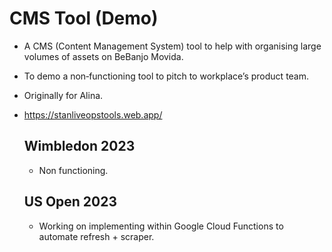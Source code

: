 # CMS Tool (Demo)
- A CMS (Content Management System) tool to help with organising large volumes of assets on BeBanjo Movida.
- To demo a non‑functioning tool to pitch to workplace’s product team.
- Originally for Alina.
- https://stanliveopstools.web.app/

  ## Wimbledon 2023
  - Non functioning.
 
  ## US Open 2023
  - Working on implementing within Google Cloud Functions to automate refresh + scraper. 
